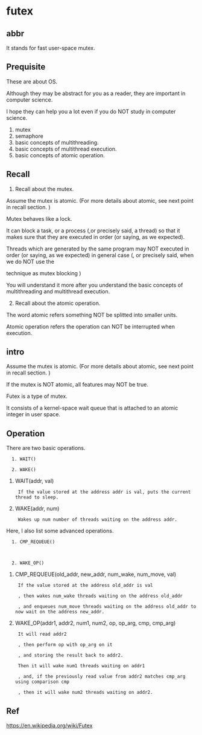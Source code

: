 # futex
## abbr
It stands for fast user-space mutex.

## Prequisite
These are about OS.

Although they may be abstract for you as a reader, they are important in computer science. 

I hope they can help you a lot even if you do NOT study in computer science.

1. mutex
2. semaphore
3. basic concepts of multithreading.
4. basic concepts of multithread execution.
5. basic concepts of atomic operation.

## Recall 

1. Recall about the mutex.

Assume the mutex is atomic. (For more details about atomic, see next point in recall section. )

Mutex behaves like a lock.

It can block a task, or a process (,or precisely said, a thread) so that it makes sure that they are executed in order (or saying, as we expected).

Threads which are generated by the same program may NOT executed in order (or saying, as we expected) in general case (, or precisely said, when we do NOT use the

technique as mutex blocking )

You will understand it more after you understand the basic concepts of multithreading and multithread execution.

2. Recall about the atomic operation.

The word atomic refers something NOT be splitted into smaller units. 

Atomic operation refers the operation can NOT be interrupted when execution.

## intro 

Assume the mutex is atomic. (For more details about atomic, see next point in recall section. )

If the mutex is NOT atomic, all features may NOT be true.

Futex is a type of mutex.

It consists of a kernel-space wait queue that is attached to an atomic integer in user space.

## Operation
There are two basic operations.

      1. WAIT()
      
      2. WAKE()
      
1. WAIT(addr, val)
  
        If the value stored at the address addr is val, puts the current thread to sleep.
        
2. WAKE(addr, num)

        Wakes up num number of threads waiting on the address addr.
      
      
Here, I also list some advanced operations.

      1. CMP_REQUEUE()
      

      
      2. WAKE_OP()


1. CMP_REQUEUE(old_addr, new_addr, num_wake, num_move, val)

        If the value stored at the address old_addr is val
        
        , then wakes num_wake threads waiting on the address old_addr
        
        , and enqueues num_move threads waiting on the address old_addr to now wait on the address new_addr.
        
2. WAKE_OP(addr1, addr2, num1, num2, op, op_arg, cmp, cmp_arg)

        It will read addr2
        
        , then perform op with op_arg on it
        
        , and storing the result back to addr2. 
        
        Then it will wake num1 threads waiting on addr1
        
        , and, if the previously read value from addr2 matches cmp_arg using comparison cmp
        
        , then it will wake num2 threads waiting on addr2.
        
## Ref
https://en.wikipedia.org/wiki/Futex

